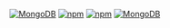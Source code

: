 

[![MongoDB](https://img.shields.io/netlify/dist-website?style=for-the-badge&logo=netlify)]()
[![npm](https://img.shields.io/github/package-json/v/Hulle107/ProjectD?style=for-the-badge)]()
[![npm](https://img.shields.io/github/license/Hulle107/ProjectD?style=for-the-badge)]()
[![MongoDB](https://img.shields.io/github/languages/top/Hulle107/ProjectD?style=for-the-badge)]()
